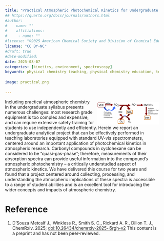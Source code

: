```yaml
---
title: "Practical Atmospheric Photochemical Kinetics for Undergraduate Teaching and Research"
## https://quarto.org/docs/journals/authors.html
#author:
#  - name: ""
#    affiliations:
#     - name: ""
#license: "©2025 American Chemical Society and Division of Chemical Education, Inc."
license: "CC BY-NC"
#draft: true
#date-modified:
date: 2025-08-07
categories: [kinetics, environment, spectroscopy]
keywords: physical chemistry teaching, physical chemistry education, teaching resources, kinetics, atmospheric chemistry, atmosphere, spectroscopy, second-year undergraduate

image: practical.png

---
```

<img src="practical.png" width="40%" align="right" style="padding: 10px 0px 0px 10px;"/>

Including practical atmospheric chemistry in the undergraduate syllabus presents numerous challenges: most research grade equipment is too complex and expensive, and can require extensive safety training for students to use independently and efficiently. Herein we report an undergraduate analytical project that can be effectively performed in teaching laboratories equipped with standard UV-vis spectrometers, centered around an important application of photochemical kinetics in atmospheric research. Carbonyl compounds in cyclohexane can be considered to be “quasi-gas-phase”; therefore, measurements of their absorption spectra can provide useful information into the compound’s atmospheric photochemistry – a critically understudied aspect of atmospheric kinetics. We have delivered this course for two years and found that a project centered around collecting, processing, and understanding the atmospheric implications of these spectra is accessible to a range of student abilities and is an excellent tool for introducing the wider concepts and impacts of atmospheric chemistry.


# Reference

1.  D’Souza Metcalf J., Winkless R., Smith S. C., Rickard A. R., Dillon T. J.,  ChemRxiv. 2025; [doi:10.26434/chemrxiv-2025-l5rgh-v2](https://doi.org/10.26434/chemrxiv-2025-l5rgh-v2)  This content is a preprint and has not been peer-reviewed.

